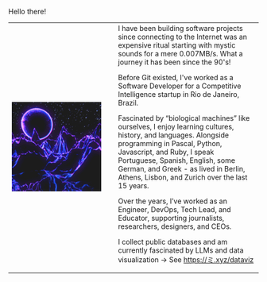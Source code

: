 Hello there!

<table><tr>
  <td width=200><img src="alt.gif"/></td>
  <td>
I have been building software projects since connecting to the Internet was an expensive ritual starting with mystic sounds for a mere 0.007MB/s. What a journey it has been since the 90's!

Before Git existed, I've worked as a Software Developer for a Competitive Intelligence startup in Rio de Janeiro, Brazil.

Fascinated by “biological machines” like ourselves, I enjoy learning cultures, history, and languages. Alongside programming in Pascal, Python, Javascript, and Ruby, I speak Portuguese, Spanish, English, some German, and Greek - as lived in Berlin, Athens, Lisbon, and Zurich over the last 15 years.

Over the years, I’ve worked as an Engineer, DevOps, Tech Lead, and Educator, supporting journalists, researchers, designers, and CEOs.

I collect public databases and am currently fascinated by LLMs and data visualization → See https://ミ.xyz/dataviz
    
  </td>
</tr></table>




